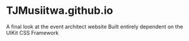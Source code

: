 # TJMusiitwa.github.io
A final look at the event architect website
Built entirely dependent on the UIKit CSS Framework
